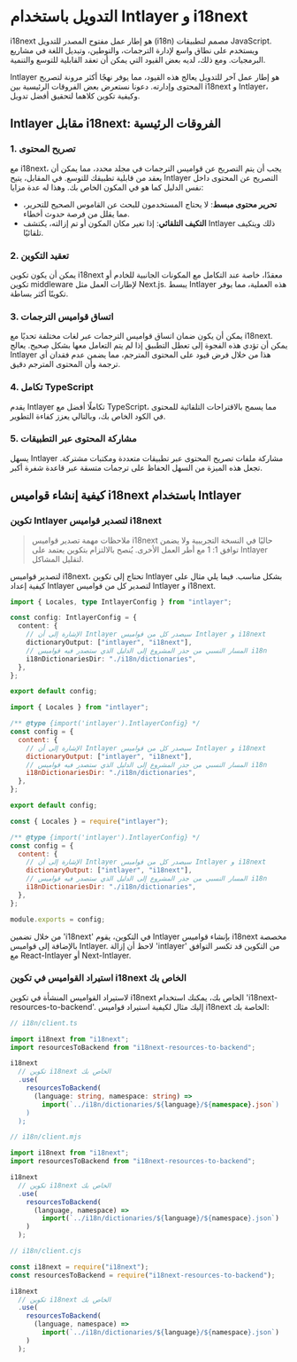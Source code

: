 # التدويل باستخدام Intlayer و i18next

i18next هو إطار عمل مفتوح المصدر للتدويل (i18n) مصمم لتطبيقات JavaScript. ويستخدم على نطاق واسع لإدارة الترجمات، والتوطين، وتبديل اللغة في مشاريع البرمجيات. ومع ذلك، لديه بعض القيود التي يمكن أن تعقد القابلية للتوسع والتنمية.

Intlayer هو إطار عمل آخر للتدويل يعالج هذه القيود، مما يوفر نهجًا أكثر مرونة لتصريح المحتوى وإدارته. دعونا نستعرض بعض الفروقات الرئيسية بين i18next و Intlayer، وكيفية تكوين كلاهما لتحقيق أفضل تدويل.

## Intlayer مقابل i18next: الفروقات الرئيسية

### 1. تصريح المحتوى

مع i18next، يجب أن يتم التصريح عن قواميس الترجمات في مجلد محدد، مما يمكن أن يعقد من قابلية تطبيقك للتوسع. في المقابل، يتيح Intlayer التصريح عن المحتوى داخل نفس الدليل كما هو في المكون الخاص بك. وهذا له عدة مزايا:

- **تحرير محتوى مبسط**: لا يحتاج المستخدمون للبحث عن القاموس الصحيح للتحرير، مما يقلل من فرصة حدوث أخطاء.
- **التكيف التلقائي**: إذا تغير مكان المكون أو تم إزالته، يكتشف Intlayer ذلك ويتكيف تلقائيًا.

### 2. تعقيد التكوين

يمكن أن يكون تكوين i18next معقدًا، خاصة عند التكامل مع المكونات الجانبية للخادم أو تكوين middleware لإطارات العمل مثل Next.js. يبسط Intlayer هذه العملية، مما يوفر تكوينًا أكثر بساطة.

### 3. اتساق قواميس الترجمات

يمكن أن يكون ضمان اتساق قواميس الترجمات عبر لغات مختلفة تحديًا مع i18next. يمكن أن تؤدي هذه الفجوة إلى تعطل التطبيق إذا لم يتم التعامل معها بشكل صحيح. يعالج Intlayer هذا من خلال فرض قيود على المحتوى المترجم، مما يضمن عدم فقدان أي ترجمة وأن المحتوى المترجم دقيق.

### 4. تكامل TypeScript

يقدم Intlayer تكاملًا أفضل مع TypeScript، مما يسمح بالاقتراحات التلقائية للمحتوى في الكود الخاص بك، وبالتالي يعزز كفاءة التطوير.

### 5. مشاركة المحتوى عبر التطبيقات

يسهل Intlayer مشاركة ملفات تصريح المحتوى عبر تطبيقات متعددة ومكتبات مشتركة. تجعل هذه الميزة من السهل الحفاظ على ترجمات متسقة عبر قاعدة شفرة أكبر.

## كيفية إنشاء قواميس i18next باستخدام Intlayer

### تكوين Intlayer لتصدير قواميس i18next

> ملاحظات مهمة
> تصدير قواميس i18next حاليًا في النسخة التجريبية ولا يضمن توافق 1: 1 مع أطر العمل الأخرى. يُنصح بالالتزام بتكوين يعتمد على Intlayer لتقليل المشاكل.

لتصدير قواميس i18next، تحتاج إلى تكوين Intlayer بشكل مناسب. فيما يلي مثال على كيفية إعداد Intlayer لتصدير كل من قواميس Intlayer و i18next.

```typescript fileName="intlayer.config.ts" codeFormat="typescript"
import { Locales, type IntlayerConfig } from "intlayer";

const config: IntlayerConfig = {
  content: {
    // الإشارة إلى أن Intlayer سيصدر كل من قواميس Intlayer و i18next
    dictionaryOutput: ["intlayer", "i18next"],
    // المسار النسبي من جذر المشروع إلى الدليل الذي ستصدر فيه قواميس i18n
    i18nDictionariesDir: "./i18n/dictionaries",
  },
};

export default config;
```

```javascript fileName="intlayer.config.mjs" codeFormat="esm"
import { Locales } from "intlayer";

/** @type {import('intlayer').IntlayerConfig} */
const config = {
  content: {
    // الإشارة إلى أن Intlayer سيصدر كل من قواميس Intlayer و i18next
    dictionaryOutput: ["intlayer", "i18next"],
    // المسار النسبي من جذر المشروع إلى الدليل الذي ستصدر فيه قواميس i18n
    i18nDictionariesDir: "./i18n/dictionaries",
  },
};

export default config;
```

```javascript fileName="intlayer.config.cjs" codeFormat="commonjs"
const { Locales } = require("intlayer");

/** @type {import('intlayer').IntlayerConfig} */
const config = {
  content: {
    // الإشارة إلى أن Intlayer سيصدر كل من قواميس Intlayer و i18next
    dictionaryOutput: ["intlayer", "i18next"],
    // المسار النسبي من جذر المشروع إلى الدليل الذي ستصدر فيه قواميس i18n
    i18nDictionariesDir: "./i18n/dictionaries",
  },
};

module.exports = config;
```

من خلال تضمين 'i18next' في التكوين، يقوم Intlayer بإنشاء قواميس i18next مخصصة بالإضافة إلى قواميس Intlayer. لاحظ أن إزالة 'intlayer' من التكوين قد تكسر التوافق مع React-Intlayer أو Next-Intlayer.

### استيراد القواميس في تكوين i18next الخاص بك

لاستيراد القواميس المنشأة في تكوين i18next الخاص بك، يمكنك استخدام 'i18next-resources-to-backend'. إليك مثال لكيفية استيراد قواميس i18next الخاصة بك:

```typescript fileName="i18n/client.ts" codeFormat="typescript"
// i18n/client.ts

import i18next from "i18next";
import resourcesToBackend from "i18next-resources-to-backend";

i18next
  // تكوين i18next الخاص بك
  .use(
    resourcesToBackend(
      (language: string, namespace: string) =>
        import(`../i18n/dictionaries/${language}/${namespace}.json`)
    )
  );
```

```javascript fileName="i18n/client.mjs" codeFormat="esm"
// i18n/client.mjs

import i18next from "i18next";
import resourcesToBackend from "i18next-resources-to-backend";

i18next
  // تكوين i18next الخاص بك
  .use(
    resourcesToBackend(
      (language, namespace) =>
        import(`../i18n/dictionaries/${language}/${namespace}.json`)
    )
  );
```

```javascript fileName="i18n/client.cjs" codeFormat="commonjs"
// i18n/client.cjs

const i18next = require("i18next");
const resourcesToBackend = require("i18next-resources-to-backend");

i18next
  // تكوين i18next الخاص بك
  .use(
    resourcesToBackend(
      (language, namespace) =>
        import(`../i18n/dictionaries/${language}/${namespace}.json`)
    )
  );
```
